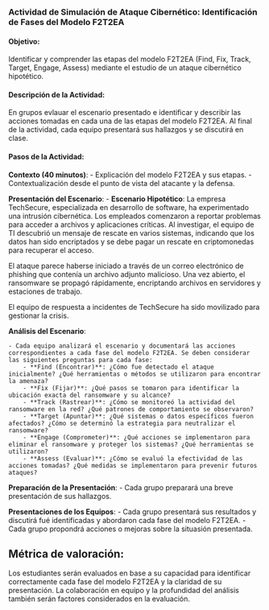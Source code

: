 ### Actividad de Simulación de Ataque Cibernético: Identificación de Fases del Modelo F2T2EA

#### Objetivo:
Identificar y comprender las etapas del modelo F2T2EA (Find, Fix, Track, Target, Engage, Assess) mediante el estudio de un ataque cibernético hipotético.

#### Descripción de la Actividad:

En grupos evlauar el escenario presentado e identificar y describir las acciones tomadas en cada una de las etapas del modelo F2T2EA. Al final de la actividad, cada equipo presentará sus hallazgos y se discutirá en clase.

#### Pasos de la Actividad:

**Contexto (40 minutos)**:
    - Explicación del modelo F2T2EA y sus etapas.
    - Contextualización desde el punto de vista del atacante y la defensa.

**Presentación del Escenario**:
    - **Escenario Hipotético**: 
La empresa TechSecure, especializada en desarrollo de software, ha experimentado una intrusión cibernética. Los empleados comenzaron a reportar problemas para acceder a archivos y aplicaciones críticas. Al investigar, el equipo de TI descubrió un mensaje de rescate en varios sistemas, indicando que los datos han sido encriptados y se debe pagar un rescate en criptomonedas para recuperar el acceso.

El ataque parece haberse iniciado a través de un correo electrónico de phishing que contenía un archivo adjunto malicioso. Una vez abierto, el ransomware se propagó rápidamente, encriptando archivos en servidores y estaciones de trabajo.

El equipo de respuesta a incidentes de TechSecure ha sido movilizado para gestionar la crisis.

**Análisis del Escenario**:
 
    - Cada equipo analizará el escenario y documentará las acciones correspondientes a cada fase del modelo F2T2EA. Se deben considerar las siguientes preguntas para cada fase:
        - **Find (Encontrar)**: ¿Cómo fue detectado el ataque inicialmente? ¿Qué herramientas o métodos se utilizaron para encontrar la amenaza?
        - **Fix (Fijar)**: ¿Qué pasos se tomaron para identificar la ubicación exacta del ransomware y su alcance?
        - **Track (Rastrear)**: ¿Cómo se monitoreó la actividad del ransomware en la red? ¿Qué patrones de comportamiento se observaron?
        - **Target (Apuntar)**: ¿Qué sistemas o datos específicos fueron afectados? ¿Cómo se determinó la estrategia para neutralizar el ransomware?
        - **Engage (Comprometer)**: ¿Qué acciones se implementaron para eliminar el ransomware y proteger los sistemas? ¿Qué herramientas se utilizaron?
        - **Assess (Evaluar)**: ¿Cómo se evaluó la efectividad de las acciones tomadas? ¿Qué medidas se implementaron para prevenir futuros ataques?

**Preparación de la Presentación**:
    - Cada grupo preparará una breve presentación de sus hallazgos.

**Presentaciones de los Equipos**:
    - Cada grupo presentará sus resultados y discutirá fué identificadas y abordaron cada fase del modelo F2T2EA.
    - Cada grupo propondrá acciones o mejoras sobre la situasión presentada.
    
## Métrica de valoración:
Los estudiantes serán evaluados en base a su capacidad para identificar correctamente cada fase del modelo F2T2EA y la claridad de su presentación. La colaboración en equipo y la profundidad del análisis también serán factores considerados en la evaluación.
